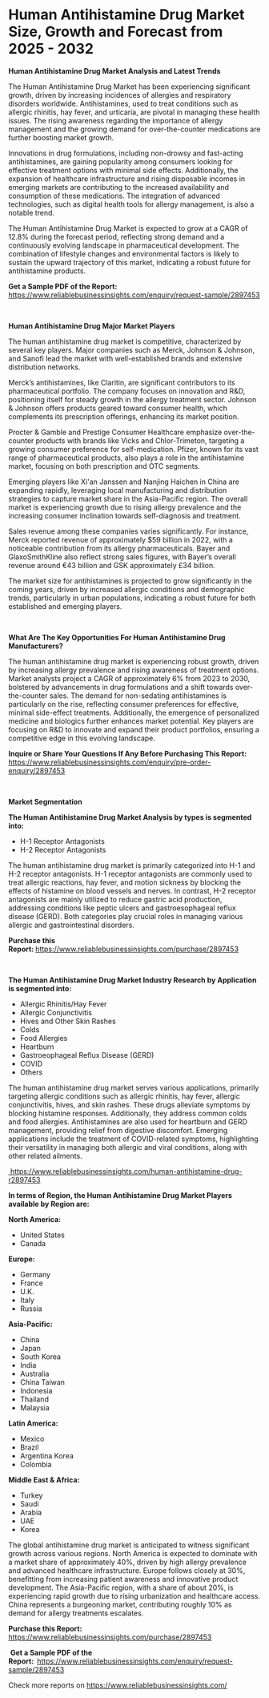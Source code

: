 <p><h1>Human Antihistamine Drug Market Size, Growth and Forecast from 2025 - 2032</h1></p><p><strong>Human Antihistamine Drug Market Analysis and Latest Trends</strong></p>
<p><p>The Human Antihistamine Drug Market has been experiencing significant growth, driven by increasing incidences of allergies and respiratory disorders worldwide. Antihistamines, used to treat conditions such as allergic rhinitis, hay fever, and urticaria, are pivotal in managing these health issues. The rising awareness regarding the importance of allergy management and the growing demand for over-the-counter medications are further boosting market growth. </p><p>Innovations in drug formulations, including non-drowsy and fast-acting antihistamines, are gaining popularity among consumers looking for effective treatment options with minimal side effects. Additionally, the expansion of healthcare infrastructure and rising disposable incomes in emerging markets are contributing to the increased availability and consumption of these medications. The integration of advanced technologies, such as digital health tools for allergy management, is also a notable trend. </p><p>The Human Antihistamine Drug Market is expected to grow at a CAGR of 12.8% during the forecast period, reflecting strong demand and a continuously evolving landscape in pharmaceutical development. The combination of lifestyle changes and environmental factors is likely to sustain the upward trajectory of this market, indicating a robust future for antihistamine products.</p></p>
<p><strong>Get a Sample PDF of the Report:&nbsp;</strong> <a href="https://www.reliablebusinessinsights.com/enquiry/request-sample/2897453?utm_campaign=3077&utm_medium=2&utm_source=Github&utm_content=ia&utm_term=15032025&utm_id=human-antihistamine-drug">https://www.reliablebusinessinsights.com/enquiry/request-sample/2897453</a></p>
<p>&nbsp;</p>
<p><strong>Human Antihistamine Drug Major Market Players</strong></p>
<p><p>The human antihistamine drug market is competitive, characterized by several key players. Major companies such as Merck, Johnson & Johnson, and Sanofi lead the market with well-established brands and extensive distribution networks. </p><p>Merck’s antihistamines, like Claritin, are significant contributors to its pharmaceutical portfolio. The company focuses on innovation and R&D, positioning itself for steady growth in the allergy treatment sector. Johnson & Johnson offers products geared toward consumer health, which complements its prescription offerings, enhancing its market position.</p><p>Procter & Gamble and Prestige Consumer Healthcare emphasize over-the-counter products with brands like Vicks and Chlor-Trimeton, targeting a growing consumer preference for self-medication. Pfizer, known for its vast range of pharmaceutical products, also plays a role in the antihistamine market, focusing on both prescription and OTC segments.</p><p>Emerging players like Xi'an Janssen and Nanjing Haichen in China are expanding rapidly, leveraging local manufacturing and distribution strategies to capture market share in the Asia-Pacific region. The overall market is experiencing growth due to rising allergy prevalence and the increasing consumer inclination towards self-diagnosis and treatment.</p><p>Sales revenue among these companies varies significantly. For instance, Merck reported revenue of approximately $59 billion in 2022, with a noticeable contribution from its allergy pharmaceuticals. Bayer and GlaxoSmithKline also reflect strong sales figures, with Bayer’s overall revenue around €43 billion and GSK approximately £34 billion. </p><p>The market size for antihistamines is projected to grow significantly in the coming years, driven by increased allergic conditions and demographic trends, particularly in urban populations, indicating a robust future for both established and emerging players.</p></p>
<p>&nbsp;</p>
<p><strong>What Are The Key Opportunities For Human Antihistamine Drug Manufacturers?</strong></p>
<p><p>The human antihistamine drug market is experiencing robust growth, driven by increasing allergy prevalence and rising awareness of treatment options. Market analysts project a CAGR of approximately 6% from 2023 to 2030, bolstered by advancements in drug formulations and a shift towards over-the-counter sales. The demand for non-sedating antihistamines is particularly on the rise, reflecting consumer preferences for effective, minimal side-effect treatments. Additionally, the emergence of personalized medicine and biologics further enhances market potential. Key players are focusing on R&D to innovate and expand their product portfolios, ensuring a competitive edge in this evolving landscape.</p></p>
<p><strong>Inquire or Share Your Questions If Any Before Purchasing This Report:</strong> <a href="https://www.reliablebusinessinsights.com/enquiry/pre-order-enquiry/2897453?utm_campaign=3077&utm_medium=2&utm_source=Github&utm_content=ia&utm_term=15032025&utm_id=human-antihistamine-drug">https://www.reliablebusinessinsights.com/enquiry/pre-order-enquiry/2897453</a></p>
<p>&nbsp;</p>
<p><strong>Market Segmentation</strong></p>
<p><strong>The Human Antihistamine Drug Market Analysis by types is segmented into:</strong></p>
<p><ul><li>H-1 Receptor Antagonists</li><li>H-2 Receptor Antagonists</li></ul></p>
<p><p>The human antihistamine drug market is primarily categorized into H-1 and H-2 receptor antagonists. H-1 receptor antagonists are commonly used to treat allergic reactions, hay fever, and motion sickness by blocking the effects of histamine on blood vessels and nerves. In contrast, H-2 receptor antagonists are mainly utilized to reduce gastric acid production, addressing conditions like peptic ulcers and gastroesophageal reflux disease (GERD). Both categories play crucial roles in managing various allergic and gastrointestinal disorders.</p></p>
<p><strong>Purchase this Report:&nbsp;</strong><a href="https://www.reliablebusinessinsights.com/purchase/2897453?utm_campaign=3077&utm_medium=2&utm_source=Github&utm_content=ia&utm_term=15032025&utm_id=human-antihistamine-drug">https://www.reliablebusinessinsights.com/purchase/2897453</a></p>
<p>&nbsp;</p>
<p><strong>The Human Antihistamine Drug Market Industry Research by Application is segmented into:</strong></p>
<p><ul><li>Allergic Rhinitis/Hay Fever</li><li>Allergic Conjunctivitis</li><li>Hives and Other Skin Rashes</li><li>Colds</li><li>Food Allergies</li><li>Heartburn</li><li>Gastroeophageal Reflux Disease (GERD)</li><li>COVID</li><li>Others</li></ul></p>
<p><p>The human antihistamine drug market serves various applications, primarily targeting allergic conditions such as allergic rhinitis, hay fever, allergic conjunctivitis, hives, and skin rashes. These drugs alleviate symptoms by blocking histamine responses. Additionally, they address common colds and food allergies. Antihistamines are also used for heartburn and GERD management, providing relief from digestive discomfort. Emerging applications include the treatment of COVID-related symptoms, highlighting their versatility in managing both allergic and viral conditions, along with other related ailments.</p></p>
<p><a href="https://www.reliablebusinessinsights.com/human-antihistamine-drug-r2897453?utm_campaign=3077&utm_medium=2&utm_source=Github&utm_content=ia&utm_term=15032025&utm_id=human-antihistamine-drug">&nbsp;https://www.reliablebusinessinsights.com/human-antihistamine-drug-r2897453</a></p>
<p><strong>In terms of Region, the Human Antihistamine Drug Market Players available by Region are:</strong></p>
<p>
    <p> <strong> North America: </strong>
        <ul>
            <li>United States</li>
            <li>Canada</li>
        </ul>
        </p> 
    <p> <strong> Europe: </strong>
        <ul>
            <li>Germany</li>
            <li>France</li>
            <li>U.K.</li>
            <li>Italy</li>
            <li>Russia</li>
        </ul>
        </p> 
    <p> <strong> Asia-Pacific: </strong>
        <ul>
            <li>China</li>
            <li>Japan</li>
            <li>South Korea</li>
            <li>India</li>
            <li>Australia</li>
            <li>China Taiwan</li>
            <li>Indonesia</li>
            <li>Thailand</li>
            <li>Malaysia</li>
        </ul>
        </p> 
    <p> <strong> Latin America: </strong>
        <ul>
            <li>Mexico</li>
            <li>Brazil</li>
            <li>Argentina Korea</li>
            <li>Colombia</li>
        </ul>
        </p> 
    <p> <strong> Middle East & Africa: </strong>
        <ul>
            <li>Turkey</li>
            <li>Saudi</li>
            <li>Arabia</li>
            <li>UAE</li>
            <li>Korea</li>
        </ul>
    </p>
    </p>
<p><p>The global antihistamine drug market is anticipated to witness significant growth across various regions. North America is expected to dominate with a market share of approximately 40%, driven by high allergy prevalence and advanced healthcare infrastructure. Europe follows closely at 30%, benefitting from increasing patient awareness and innovative product development. The Asia-Pacific region, with a share of about 20%, is experiencing rapid growth due to rising urbanization and healthcare access. China represents a burgeoning market, contributing roughly 10% as demand for allergy treatments escalates.</p></p>
<p><strong>Purchase this Report: </strong><a href="https://www.reliablebusinessinsights.com/purchase/2897453?utm_campaign=3077&utm_medium=2&utm_source=Github&utm_content=ia&utm_term=15032025&utm_id=human-antihistamine-drug">https://www.reliablebusinessinsights.com/purchase/2897453</a></p>
<p>&nbsp;<strong>Get a Sample PDF of the Report:&nbsp;&nbsp;</strong><a href="https://www.reliablebusinessinsights.com/enquiry/request-sample/2897453?utm_campaign=3077&utm_medium=2&utm_source=Github&utm_content=ia&utm_term=15032025&utm_id=human-antihistamine-drug">https://www.reliablebusinessinsights.com/enquiry/request-sample/2897453</a></p>
<p><strong></strong></p>
<p>Check more reports on <a href="https://www.reliablebusinessinsights.com/?utm_campaign=3077&utm_medium=2&utm_source=Github&utm_content=ia&utm_term=15032025&utm_id=human-antihistamine-drug">https://www.reliablebusinessinsights.com/</a></p>